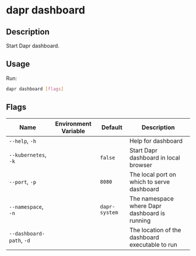 # dapr dashboard

## Description

Start Dapr dashboard.

## Usage

Run:

```bash
dapr dashboard [flags]
```

## Flags

| Name | Environment Variable | Default | Description
| --- | --- | --- | --- |
| `--help`, `-h` | | | Help for dashboard |
| `--kubernetes`, `-k` | | `false` | Start Dapr dashboard in local browser |
| `--port`, `-p` | | `8080` | The local port on which to serve dashboard |
| `--namespace`, `-n` | | `dapr-system` | The namespace where Dapr dashboard is running |
| `--dashboard-path`, `-d` | | | The location of the dashboard executable to run |

